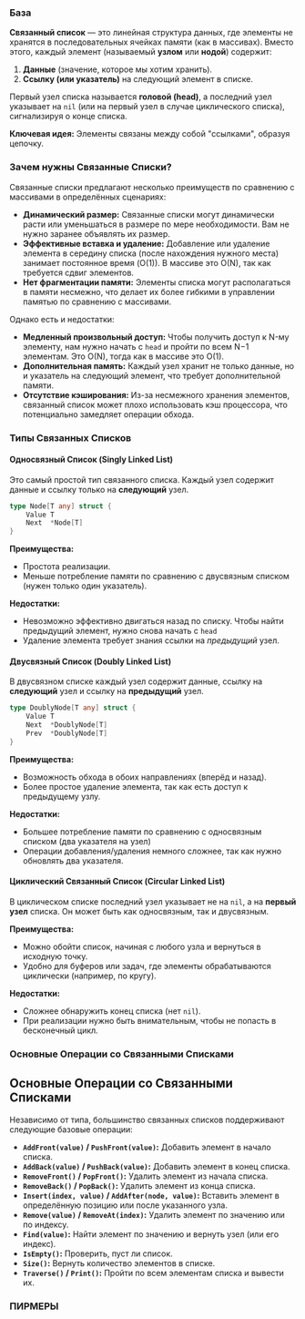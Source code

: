 
### База

**Связанный список** — это линейная структура данных, где элементы не хранятся в последовательных ячейках памяти (как в массивах). Вместо этого, каждый элемент (называемый **узлом** или **нодой**) содержит:
1. **Данные** (значение, которое мы хотим хранить).
2. **Ссылку (или указатель)** на следующий элемент в списке.

Первый узел списка называется **головой (head)**, а последний узел указывает на `nil` (или на первый узел в случае циклического списка), сигнализируя о конце списка.

**Ключевая идея:** Элементы связаны между собой "ссылками", образуя цепочку.


### Зачем нужны Связанные Списки?

Связанные списки предлагают несколько преимуществ по сравнению с массивами в определённых сценариях:
- **Динамический размер:** Связанные списки могут динамически расти или уменьшаться в размере по мере необходимости. Вам не нужно заранее объявлять их размер.
- **Эффективные вставка и удаление:** Добавление или удаление элемента в середину списка (после нахождения нужного места) занимает постоянное время (O(1)). В массиве это O(N), так как требуется сдвиг элементов.
- **Нет фрагментации памяти:** Элементы списка могут располагаться в памяти несмежно, что делает их более гибкими в управлении памятью по сравнению с массивами.

Однако есть и недостатки:
- **Медленный произвольный доступ:** Чтобы получить доступ к N-му элементу, нам нужно начать с `head` и пройти по всем N−1 элементам. Это O(N), тогда как в массиве это O(1).
- **Дополнительная память:** Каждый узел хранит не только данные, но и указатель на следующий элемент, что требует дополнительной памяти.
- **Отсутствие кэширования:** Из-за несмежного хранения элементов, связанный список может плохо использовать кэш процессора, что потенциально замедляет операции обхода.


### Типы Связанных Списков

#### Односвязный Список (Singly Linked List)
Это самый простой тип связанного списка. Каждый узел содержит данные и ссылку только на **следующий** узел.
```go
type Node[T any] struct {
    Value T
    Next  *Node[T]
}
```
**Преимущества:**
- Простота реализации.
- Меньше потребление памяти по сравнению с двусвязным списком (нужен только один указатель).
    

**Недостатки:**
- Невозможно эффективно двигаться назад по списку. Чтобы найти предыдущий элемент, нужно снова начать с `head`
- Удаление элемента требует знания ссылки на _предыдущий_ узел.


#### Двусвязный Список (Doubly Linked List)
В двусвязном списке каждый узел содержит данные, ссылку на **следующий** узел и ссылку на **предыдущий** узел.
```go
type DoublyNode[T any] struct {
    Value T
    Next  *DoublyNode[T]
    Prev  *DoublyNode[T]
}
```

**Преимущества:**
- Возможность обхода в обоих направлениях (вперёд и назад).
- Более простое удаление элемента, так как есть доступ к предыдущему узлу.
    
**Недостатки:**
- Большее потребление памяти по сравнению с односвязным списком (два указателя на узел)
- Операции добавления/удаления немного сложнее, так как нужно обновлять два указателя.

#### Циклический Связанный Список (Circular Linked List)
В циклическом списке последний узел указывает не на `nil`, а на **первый узел** списка. Он может быть как односвязным, так и двусвязным.

**Преимущества:**
- Можно обойти список, начиная с любого узла и вернуться в исходную точку.
- Удобно для буферов или задач, где элементы обрабатываются циклически (например, по кругу).
    

**Недостатки:**
- Сложнее обнаружить конец списка (нет `nil`).
- При реализации нужно быть внимательным, чтобы не попасть в бесконечный цикл.


### Основные Операции со Связанными Списками
## Основные Операции со Связанными Списками

Независимо от типа, большинство связанных списков поддерживают следующие базовые операции:
- **`AddFront(value)` / `PushFront(value)`:** Добавить элемент в начало списка.
- **`AddBack(value)` / `PushBack(value)`:** Добавить элемент в конец списка.
- **`RemoveFront()` / `PopFront()`:** Удалить элемент из начала списка.
- **`RemoveBack()` / `PopBack()`:** Удалить элемент из конца списка.
- **`Insert(index, value)` / `AddAfter(node, value)`:** Вставить элемент в определённую позицию или после указанного узла.
- **`Remove(value)` / `RemoveAt(index)`:** Удалить элемент по значению или по индексу.
- **`Find(value)`:** Найти элемент по значению и вернуть узел (или его индекс).
- **`IsEmpty()`:** Проверить, пуст ли список.
- **`Size()`:** Вернуть количество элементов в списке.
- **`Traverse()` / `Print()`:** Пройти по всем элементам списка и вывести их.



### ПИРМЕРЫ